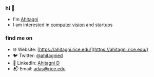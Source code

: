 ### hi 👋

- I'm [Ahitagni](https://ahitagni.rice.edu/)
- I am interested in [computer vision](https://computationalimaging.rice.edu/) and startups
  
### find me on

- 🌐 Website: [https://ahitagni.rice.edu/](https://ahitagni.rice.edu/)
- 🐦 Twitter: [@ahitagnied](https://x.com/ahitagnied)
- 🌱 LinkedIn: [Ahitagni D](https://www.linkedin.com/in/ahitagnid/)
- 📬 Email: [adas@rice.edu](mailto:ad158@rice.edu)
